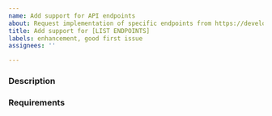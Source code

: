 ```yaml
---
name: Add support for API endpoints
about: Request implementation of specific endpoints from https://developers.cloudflare.com/api/
title: Add support for [LIST ENDPOINTS]
labels: enhancement, good first issue
assignees: ''

---
```


### Description
<!--- Describe the desired implementation and list links to relevant docs. Example:
I want to be able to list my accounts, view details of accounts and update accounts.

- https://developers.cloudflare.com/api/operations/accounts-list-accounts
- https://developers.cloudflare.com/api/operations/accounts-account-details
- https://developers.cloudflare.com/api/operations/accounts-update-account
-->

### Requirements
<!--- 
List the functions, tests and types that need to be added and create issues for future work if needed. 
Example:
- Get-CFAccount.ps1
- Get-CFAccount.Tests.ps1
- Cloudflare.Account.Types.ps1xml
- Create new issue for implementation of Update-CFAccount.ps1 and Update-CFAccount.Tests.ps1
-->
